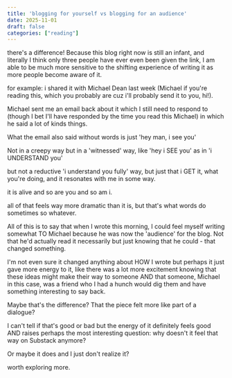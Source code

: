 ```yaml
---
title: 'blogging for yourself vs blogging for an audience'
date: 2025-11-01
draft: false
categories: ["reading"]
---
```


there's a difference! Because this blog right now is still an infant, and literally I think only three people have ever even been given the link, I am able to be much more sensitive to the shifting experience of writing it as more people become aware of it. 

for example: i shared it with Michael Dean last week (Michael if you're reading this, which you probably are cuz i'll probably send it to you, hi!). 

Michael sent me an email back about it which I still need to respond to (though I bet I'll have responded by the time you read this Michael) in which he said a lot of kinds things. 

What the email also said without words is just 'hey man, i see you' 

Not in a creepy way but in a 'witnessed' way, like 'hey i SEE you' as in 'i UNDERSTAND you'

but not a reductive 'i understand you fully' way, but just that i GET it, what you're doing, and it resonates with me in some way. 

it is alive and so are you and so am i.

all of that feels way more dramatic than it is, but that's what words do sometimes so whatever. 

All of this is to say that when I wrote this morning, I could feel myself writing somewhat TO Michael because he was now the 'audience' for the blog. Not that he'd actually read it necessarily but just knowing that he could - that changed something. 

I'm not even sure it changed anything about HOW I wrote but perhaps it just gave more energy to it, like there was a lot more excitement knowing that these ideas might make their way to someone AND that someone, Michael in this case, was a friend who I had a hunch would dig them and have something interesting to say back. 

Maybe that's the difference? That the piece felt more like part of a dialogue? 

I can't tell if that's good or bad but the energy of it definitely feels good AND raises perhaps the most interesting question: why doesn't it feel that way on Substack anymore? 

Or maybe it does and I just don't realize it? 

worth exploring more. 
